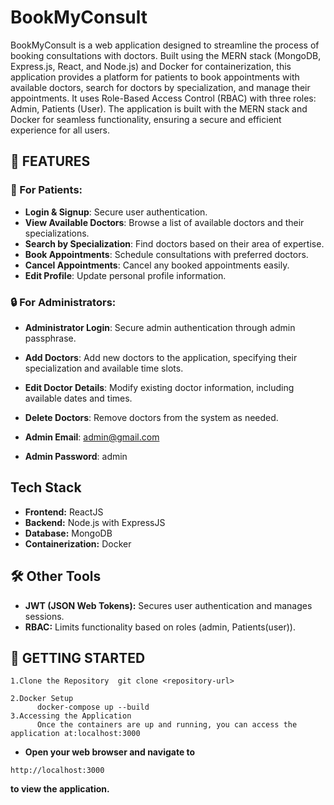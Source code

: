 # BookMyConsult

BookMyConsult is a web application designed to streamline the process of booking consultations with doctors. Built using the MERN stack (MongoDB, Express.js, React, and Node.js) and Docker for containerization, this application provides a platform for patients to book appointments with available doctors, search for doctors by specialization, and manage their appointments. It uses Role-Based Access Control (RBAC) with three roles: Admin, Patients (User). The application is built with the MERN stack and Docker for seamless functionality, ensuring a secure and efficient experience for all users.

## 🔑 FEATURES

### 👤 For Patients:
- **Login & Signup**: Secure user authentication.
- **View Available Doctors**: Browse a list of available doctors and their specializations.
- **Search by Specialization**: Find doctors based on their area of expertise.
- **Book Appointments**: Schedule consultations with preferred doctors.
- **Cancel Appointments**: Cancel any booked appointments easily.
- **Edit Profile**: Update personal profile information.

### 🔒 For Administrators:
- **Administrator Login**: Secure admin authentication through admin passphrase.
- **Add Doctors**: Add new doctors to the application, specifying their specialization and available time slots.
- **Edit Doctor Details**: Modify existing doctor information, including available dates and times.
- **Delete Doctors**: Remove doctors from the system as needed.

- **Admin Email**: admin@gmail.com
- **Admin Password**: admin

## Tech Stack

- **Frontend:** ReactJS
- **Backend:** Node.js with ExpressJS
- **Database:** MongoDB
- **Containerization:** Docker

## 🛠️ Other Tools

- **JWT (JSON Web Tokens):** Secures user authentication and manages sessions.
- **RBAC:** Limits functionality based on roles (admin, Patients(user)).

## 🚀 GETTING STARTED
```
1.Clone the Repository  git clone <repository-url>

2.Docker Setup
      docker-compose up --build
3.Accessing the Application
      Once the containers are up and running, you can access the application at:localhost:3000
```
- **Open your web browser and navigate to**
```
http://localhost:3000
```
**to view the application.**




